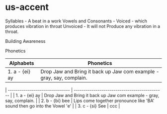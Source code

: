 # us-accent

Syllables -  A beat in a work
Vowels and Consonants - 
Voiced -  which produces vibration in throat
Unvoiced - It will not Produce any vibration in a throat.


Building Awareness

Phonetics

| Alphabets                     | Phonetics                          |
| ------------------------------- | --------------------------------------------- |
|  1. a - {ei} ay  | Drop Jaw and Bring it back up Jaw com example - gray, say, complain. |

| ------------------------------- | --------------------------------------------- |
|  1. a - {ei} ay    | Drop Jaw and Bring it back up Jaw com example - gray, say, complain. |
|  2. b - {bi} bee   | Lips come together pronounce like 'BA' sound then go into the Vowel 'e' |
|  3. c - {si} See   | ccc | 

